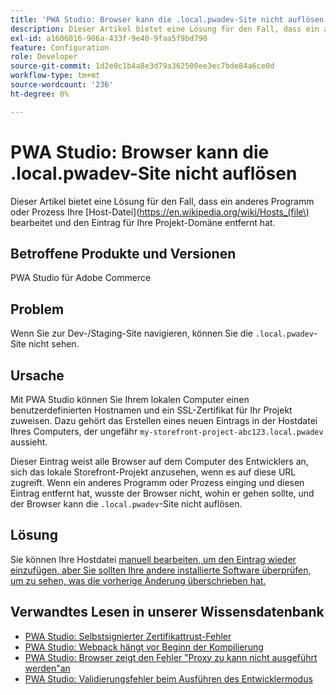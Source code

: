 ```yaml
---
title: 'PWA Studio: Browser kann die .local.pwadev-Site nicht auflösen'
description: Dieser Artikel bietet eine Lösung für den Fall, dass ein anderes Programm oder Prozess Ihre [Hostdatei](https://en.wikipedia.org/wiki/Hosts_(file\) bearbeitet und den Eintrag für Ihre Projektdomäne entfernt hat.
exl-id: a1606016-906a-433f-9e40-9faa5f9bd790
feature: Configuration
role: Developer
source-git-commit: 1d2e0c1b4a8e3d79a362500ee3ec7bde84a6ce0d
workflow-type: tm+mt
source-wordcount: '236'
ht-degree: 0%

---
```


# PWA Studio: Browser kann die .local.pwadev-Site nicht auflösen

Dieser Artikel bietet eine Lösung für den Fall, dass ein anderes Programm oder Prozess Ihre [Host-Datei](https://en.wikipedia.org/wiki/Hosts_(file\) bearbeitet und den Eintrag für Ihre Projekt-Domäne entfernt hat.

## Betroffene Produkte und Versionen

PWA Studio für Adobe Commerce

## Problem

Wenn Sie zur Dev-/Staging-Site navigieren, können Sie die `.local.pwadev`-Site nicht sehen.

## Ursache

Mit PWA Studio können Sie Ihrem lokalen Computer einen benutzerdefinierten Hostnamen und ein SSL-Zertifikat für Ihr Projekt zuweisen. Dazu gehört das Erstellen eines neuen Eintrags in der Hostdatei Ihres Computers, der ungefähr `my-storefront-project-abc123.local.pwadev` aussieht.

Dieser Eintrag weist alle Browser auf dem Computer des Entwicklers an, sich das lokale Storefront-Projekt anzusehen, wenn es auf diese URL zugreift. Wenn ein anderes Programm oder Prozess einging und diesen Eintrag entfernt hat, wusste der Browser nicht, wohin er gehen sollte, und der Browser kann die `.local.pwadev`-Site nicht auflösen.

## Lösung

Sie können Ihre Hostdatei [ manuell bearbeiten, um den Eintrag wieder einzufügen, aber Sie sollten Ihre andere installierte Software überprüfen, um zu sehen, was die vorherige Änderung überschrieben hat.](https://support.rackspace.com/how-to/modify-your-hosts-file/)

## Verwandtes Lesen in unserer Wissensdatenbank

* [PWA Studio: Selbstsignierter Zertifikattrust-Fehler](https://support.magento.com/hc/en-us/articles/360038973172)
* [PWA Studio: Webpack hängt vor Beginn der Kompilierung](/help/troubleshooting/miscellaneous/pwa-studio-webpack-hangs-before-beginning-compilation.md)
* [PWA Studio: Browser zeigt den Fehler &quot;Proxy zu kann nicht ausgeführt werden&quot;an](/help/troubleshooting/miscellaneous/pwa-studio-browser-displays-cannot-proxy-to-error.md)
* [PWA Studio: Validierungsfehler beim Ausführen des Entwicklermodus](/help/troubleshooting/miscellaneous/pwa-studio-validation-errors-when-running-developer-mode.md)
